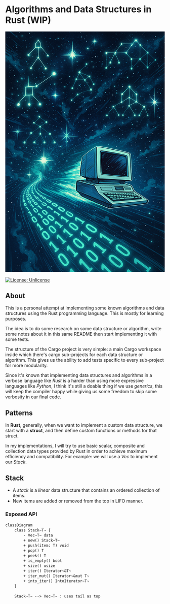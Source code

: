 # Algorithms and Data Structures in Rust (WIP)

<div align="center">
  <img src="assets/image.png" alt="Algorithms and Data Structures in Rust" width="600">
</div>

[![License: Unlicense](https://img.shields.io/badge/license-Unlicense-blue.svg)](http://unlicense.org/)

## About
This is a personal attempt at implementing some known algorithms and data structures using the Rust programming language. This is mostly for learning purposes.

The idea is to do some research on some data structure or algorithm, write some notes about it in this same README then start implementing it with some tests.

The structure of the Cargo project is very simple: a main Cargo workspace inside which there's cargo sub-projects for each data structure or algorithm. This gives us the ability to add tests specific to every sub-project for more modularity.

Since it's known that implementing data structures and algorithms in a verbose language like *Rust* is a harder than using more expressive languages like *Python*, I think it's still a doable thing if we use *generics*, this will keep the compiler happy while giving us some freedom to skip some verbosity in our final code.

## Patterns
In **Rust**, generally, when we want to implement a custom data structure, we start with a **struct**, and then define custom functions or methods for that struct.

In my implementations, I will try to use basic scalar, composite and collection data types provided by Rust in order to achieve maximum efficiency and compatibility. For example: we will use a *Vec* to implement our *Stack*. 

## Stack
- A *stack* is a *linear* data structure that contains an ordered collection of items.
- New items are added or removed from the top in LIFO manner.

### Exposed API

```mermaid
classDiagram
    class Stack~T~ {
        - Vec~T~ data
        + new() Stack~T~
        + push(item: T) void
        + pop() T
        + peek() T
        + is_empty() bool
        + size() usize
        + iter() Iterator~&T~
        + iter_mut() Iterator~&mut T~
        + into_iter() IntoIterator~T~
    }

    Stack~T~ --> Vec~T~ : uses tail as top
```

